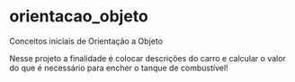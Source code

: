 # orientacao_objeto

Conceitos iniciais de Orientação a Objeto

Nesse projeto a finalidade é colocar descrições do carro e calcular o valor do que é necessário para encher o tanque de combustível!
